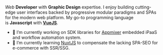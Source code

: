 _Web_ **Developer** with **Graphic Design** expertise. I enjoy building cutting-edge user interfaces backed by progressive modular paradigms and SPAs for the modern web platform. My go-to programming language is **Javascript** with [**VueJS**](https://vuejs.org/).

- 🔭 I’m currently working on SDK libraries for [Appmixer](https://www.appmixer.com/) embedded iPaaS and workflow automation system.
- 🌱 I’m currently learning [NuxtJS](https://www.appmixer.com/) to compensate the lacking SPA-SEO for e-commerce with SSR/SSG.
